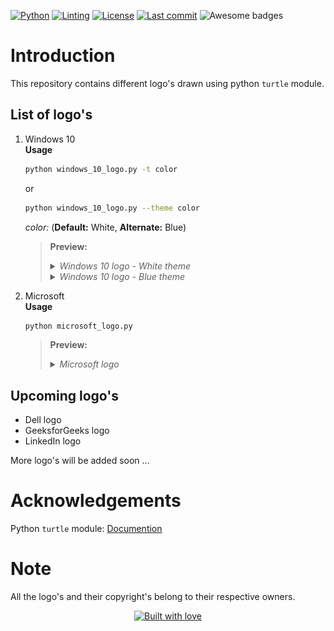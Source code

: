 <!-- PROJECT SHIELDS -->
[![Python][python-shield]][python-url]
[![Linting][pylint-shield]][pylint-url]
[![License][license-shield]][license-url]
[![Last commit][last-commit-shield]][last-commit-url]
![Awesome badges][awesome-badges-shield]

# Introduction
This repository contains different logo's drawn using python `turtle` module.

## List of logo's
1. Windows 10  
    **Usage**  
    ```bash
    python windows_10_logo.py -t color
    ```
    or
    ```bash
    python windows_10_logo.py --theme color
    ```
    *color:* (**Default:** White, **Alternate:** Blue)
    
    > **Preview:**
    > <details>
    > <summary><i>Windows 10 logo - White theme</i></summary>
    >     <p align="center">
    >     <img src="preview\windows_10_logo - white.png" alt="Windows 10 logo - White theme" width=400 height=300>
    >     </p>
    > </details>
    >
    > <details>
    > <summary><i>Windows 10 logo - Blue theme</i></summary>
    >     <p align="center">
    >     <img src="preview\windows_10_logo - blue.png" alt="Windows 10 logo - Blue theme" width=400 height=300>
    >     </p>
    > </details>

2. Microsoft  
    **Usage**  
    ```bash
    python microsoft_logo.py
    ```

    > **Preview:**
    > <details>
    > <summary><i>Microsoft logo</i></summary>
    >     <p align="center">
    >     <img src="preview\microsoft_logo.png" alt="Microsoft logo" width=400 height=300>
    >     </p>
    > </details>

## Upcoming logo's
- Dell logo
- GeeksforGeeks logo
- LinkedIn logo

More logo's will be added soon ...

# Acknowledgements
Python `turtle` module: [Documention][turtle-url]

# Note
All the logo's and their copyright's belong to their respective owners.

<div align="center">

  <a href="https://github.com/DAShaikh10">![Built with love][built-with-love-badge]</a>

</div>

<!-- MARKDOWN LINKS & IMAGES -->
[python-shield]: https://img.shields.io/badge/Made%20with-Python-1f425f.svg
[python-url]: https://www.python.org
[pylint-shield]: https://img.shields.io/badge/linting-pylint-yellowgreen
[pylint-url]: https://pylint.pycqa.org
[license-shield]: https://img.shields.io/badge/License-GPLv3-blue.svg
[license-url]: http://perso.crans.org/besson/LICENSE.html
[last-commit-shield]: https://img.shields.io/github/last-commit/DAShaikh10/Turtle-Logos
[last-commit-url]: https://github.com/DAShaikh10/Turtle-Logos
[awesome-badges-shield]: https://img.shields.io/badge/badges-awesome-green.svg
[built-with-love-badge]: http://ForTheBadge.com/images/badges/built-with-love.svg
[turtle-url]: <https://docs.python.org/3/library/turtle.html>